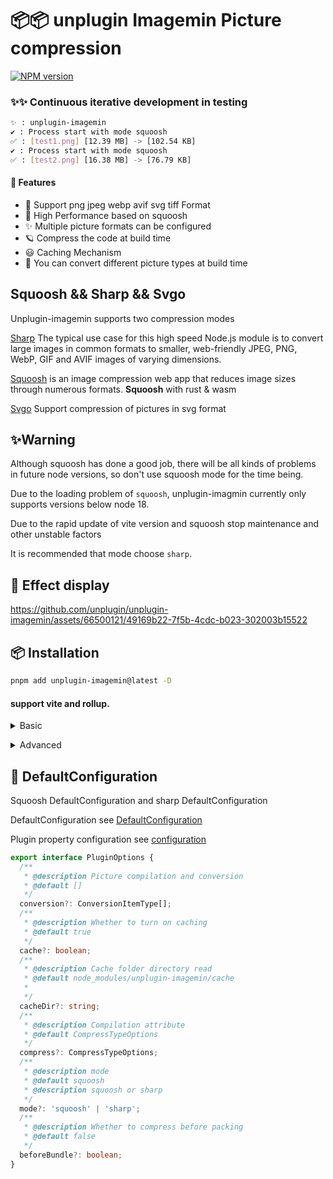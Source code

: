 # 📦📦 unplugin Imagemin Picture compression

[![NPM version](https://img.shields.io/npm/v/unplugin-imagemin?color=a1b858&label=)](https://www.npmjs.com/package/unplugin-imagemin)

### ✨✨ Continuous iterative development in testing

```bash
✨ : unplugin-imagemin
✔ : Process start with mode squoosh 
✅ : [test1.png] [12.39 MB] -> [102.54 KB]
✔ : Process start with mode squoosh  
✅ : [test2.png] [16.38 MB] -> [76.79 KB]
```

#### 🌈 Features


- 🍰 Support png jpeg webp avif svg tiff Format
- 🦾 High Performance based on squoosh
- ✨ Multiple picture formats can be configured
- 🪐 Compress the code at build time
- 😃 Caching Mechanism
- 🌈 You can convert different picture types at build time


## Squoosh && Sharp && Svgo

Unplugin-imagemin supports two compression modes 

 [Sharp](https://github.com/lovell/sharp) The typical use case for this high speed Node.js module is to convert large images in common formats to smaller, web-friendly JPEG, PNG, WebP, GIF and AVIF images of varying dimensions.

 [Squoosh](https://github.com/GoogleChromeLabs/squoosh) is an image compression web app that reduces image sizes through numerous formats.
 **Squoosh** with rust & wasm 

 [Svgo](https://github.com/svg/svgo) Support compression of pictures in svg format

## ✨Warning

Although squoosh has done a good job, there will be all kinds of problems in future node versions, so don't use squoosh mode for the time being.

Due to the loading problem of `squoosh`, unplugin-imagmin currently only supports versions below node 18.

Due to the rapid update of vite version and squoosh stop maintenance and other unstable factors

It is recommended that mode choose `sharp`.

## 🍰 Effect display

https://github.com/unplugin/unplugin-imagemin/assets/66500121/49169b22-7f5b-4cdc-b023-302003b15522



## 📦 Installation

```bash
pnpm add unplugin-imagemin@latest -D
```

#### support vite and rollup.


<details>
<summary>Basic</summary><br>

```ts
import { defineConfig } from 'vite';
import vue from '@vitejs/plugin-vue';
import imagemin from 'unplugin-imagemin/vite';
// https://vitejs.dev/config/
export default defineConfig({
  plugins: [
    vue(),   
    imagemin()
  ]
});
```

<br></details>



<details>
<summary>Advanced</summary><br>

```ts
iimport { defineConfig } from 'vite';
import vue from '@vitejs/plugin-vue';
import imagemin from 'unplugin-imagemin/vite';
import path from 'path';
// https://vitejs.dev/config/
export default defineConfig({
  plugins: [
    vue(),
    imagemin({
      // Default mode sharp. support squoosh and sharp
      mode: 'squoosh',
      cache: true,
      beforeBundle: true,
      // Default configuration options for compressing different pictures
      compress: {
        jpg: {
          quality: 10,
        },
        jpeg: {
          quality: 10,
        },
        png: {
          quality: 10,
        },
        webp: {
          quality: 10,
        },
      },
      conversion: [
        { from: 'jpeg', to: 'webp' },
        { from: 'png', to: 'webp' },
        { from: 'JPG', to: 'jpeg' },
      ],
    }),
  ],
});

```

<br></details>

## 🌸 DefaultConfiguration

Squoosh DefaultConfiguration and sharp DefaultConfiguration

DefaultConfiguration see [DefaultConfiguration](https://github.com/ErKeLost/unplugin-imagemin/blob/main/src/core/compressOptions.ts) 

Plugin property configuration see [configuration](https://github.com/ErKeLost/unplugin-imagemin/blob/main/src/core/types/index.ts) 

```typescript
export interface PluginOptions {
  /**
   * @description Picture compilation and conversion
   * @default []
   */
  conversion?: ConversionItemType[];
  /**
   * @description Whether to turn on caching
   * @default true
   */
  cache?: boolean;
  /**
   * @description Cache folder directory read
   * @default node_modules/unplugin-imagemin/cache
   *
   */
  cacheDir?: string;
  /**
   * @description Compilation attribute
   * @default CompressTypeOptions
   */
  compress?: CompressTypeOptions;
  /**
   * @description mode
   * @default squoosh
   * @description squoosh or sharp
   */
  mode?: 'squoosh' | 'sharp';
  /**
   * @description Whether to compress before packing
   * @default false
   */
  beforeBundle?: boolean;
}
```
